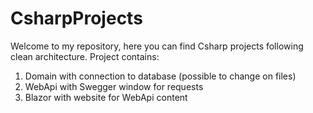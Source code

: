 # CsharpProjects
Welcome to my repository,
here you can find Csharp projects following clean architecture.
Project contains: 
1. Domain with connection to database (possible to change on files)
2. WebApi with Swegger window for requests
3. Blazor with website for WebApi content
